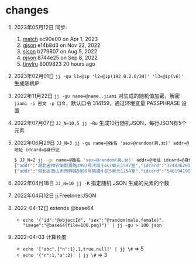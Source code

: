 # changes

1. 2023年05月12日 同步:
   1. [match](https://github.com/tidwall/match) ec90e00 on Apr 1, 2023
   2. [gjson](https://github.com/tidwall/gjson) e14b8d3 on Nov 22, 2022
   3. [sjson](https://github.com/tidwall/sjson) b279807 on Aug 5, 2022
   4. [pjson](https://github.com/tidwall/pjson) 8744e25 on Sep 8, 2022
   4. [tinylru](https://github.com/tidwall/tinylru) 8009823 20 hours ago

2. 2023年02月01日 `jj -gu l1=@ip 'l2=@ip(192.0.2.0/24)' 'l3=@ip(v6)'` 生成随机IP
3. 2022年11月22日 `jj -gu name=@name..jiami` 对生成的随机值加密，解密 `jiami -i 密文 -p 口令`，默认口令 314159，通过环境变量 PASSPHRASE 设置
4. 2022年07月07日 `JJ_N=10,5 jj -Ru`  生成10行随机JSON，每行JSON有5个元素
5. 2022年06月29日 `JJ_N=3 jj -gu name=@姓名 'sex=@random(男,女)' addr=@地址 idcard=@身份证`

    ```sh
    $ JJ_N=2 jj -gu name=@姓名 'sex=@random(男,女)' addr=@地址 idcard=@身份证
    {"addr":"湖北省神农架毾需路3997号洘竐小区7单元1597室","idcard":"374836201410037710","name":"常醦婏","sex":"男"}
    {"addr":"河北省唐山市煦暺路5909号鴸譅小区5单元1254室","idcard":"54619419831203035X","name":"章漀璹","sex":"女"}
    ```

6. 2022年04月18日 `JJ_N=10 jj -R` 指定随机 JSON 生成的元素的个数
7. 2022年04月12日 jj.FreeInnerJSON
8. 2022-04-12日 extends @base64
    - `echo '{"id":"@objectId", "sex":"@random(male,female)", "image":"@base64(file=100.png)"}' | jj -gu > 100.json`
9. 2022-04-03 计算长度
    - `echo '["abc",{"n":1},1,true,null]' | jj \#` => 5
    - `echo '{"n":1,"a":2}' | jj \#` => 3
